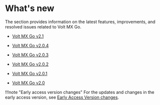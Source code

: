 # What's new

The section provides information on the latest features, improvements, and resolved issues related to Volt MX Go.

- [Volt MX Go v2.1](v210.md)

- [Volt MX Go v2.0.4](v204.md)

- [Volt MX Go v2.0.3](v203.md)

- [Volt MX Go v2.0.2](v202.md)

- [Volt MX Go v2.0.1](v201.md)

- [Volt MX Go v2.0](v200.md)

!!!note "Early access version changes"
    For the updates and changes in the early access version, see [Early Access Version changes](../earlyaccesschanges.md).
